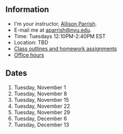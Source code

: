 ## Information

* I'm your instructor, [Allison Parrish](http://www.decontextualize.com/).
* E-mail me at [aparrish@nyu.edu](mailto:aparrish@nyu.edu).
* Time: Tuesdays 12:10PM-2:40PM EST
* Location: TBD
* [Class outlines and homework assignments](https://github.com/ITPNYU/ICM-2022-Media/wiki/Homework-Allison)
* [Office hours](http://help.itp.nyu.edu/in-person/office-hours/)

## Dates

1. Tuesday, November 1
2. Tuesday, November 8
3. Tuesday, November 15
4. Tuesday, November 22
5. Tuesday, November 29
6. Tuesday, December 6
7. Tuesday, December 13
